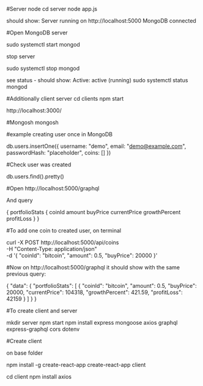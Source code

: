 #Server node cd servernode app.jsshould show:Server running on http://localhost:5000MongoDB connected#Open MongoDB serversudo systemctl start mongodstop serversudo systemctl stop mongodsee status - should show:        Active: active (running)sudo systemctl status mongod#Additionally client servercd clientsnpm starthttp://localhost:3000/#Mongoshmongosh#example creating user once in MongoDBdb.users.insertOne({  username: "demo",  email: "demo@example.com",  passwordHash: "placeholder",  coins: []})#Check user was createddb.users.find().pretty()#Open  http://localhost:5000/graphqlAnd query{  portfolioStats {    coinId    amount    buyPrice    currentPrice    growthPercent    profitLoss  }}#To add one coin to created user, on terminalcurl -X POST http://localhost:5000/api/coins \  -H "Content-Type: application/json" \  -d '{    "coinId": "bitcoin",    "amount": 0.5,    "buyPrice": 20000  }'#Now on http://localhost:5000/graphql it should show with the same previous query:{  "data": {    "portfolioStats": [      {        "coinId": "bitcoin",        "amount": 0.5,        "buyPrice": 20000,        "currentPrice": 104318,        "growthPercent": 421.59,        "profitLoss": 42159      }    ]  }}#To create client and servermkdir servernpm startnpm install express mongoose axios graphql express-graphql cors dotenv#Create clienton base foldernpm install -g create-react-appcreate-react-app clientcd  clientnpm install axios